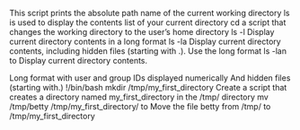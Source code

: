 This script prints the absolute path name of the current working directory
ls is used to display the contents list of your current directory
cd  a script that changes the working directory to the user’s home directory
ls -l Display current directory contents in a long format
ls -la Display current directory contents, including hidden files (starting with .). Use the long format
ls -lan to Display current directory contents.

Long format
with user and group IDs displayed numerically
And hidden files (starting with.) 
!/bin/bash
mkdir /tmp/my_first_directory
Create a script that creates a directory named my_first_directory in the /tmp/ directory
mv /tmp/betty /tmp/my_first_directory/ to Move the file betty from /tmp/ to /tmp/my_first_directory
